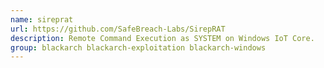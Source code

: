 ```yaml
---
name: sireprat
url: https://github.com/SafeBreach-Labs/SirepRAT
description: Remote Command Execution as SYSTEM on Windows IoT Core.
group: blackarch blackarch-exploitation blackarch-windows
---
```

